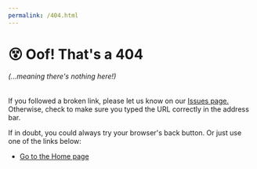 ```yaml
---
permalink: /404.html
---
```

# 😵 Oof! That's a 404
###### (...meaning there's nothing here!)
If you followed a broken link, please let us know on our [Issues page.](https://github.com/MousAIDungeon/guide/issues) Otherwise, check to make sure you typed the URL correctly in the address bar.

If in doubt, you could always try your browser's back button. Or just use one of the links below:
* [Go to the Home page](https://github.com/MousAIDungeon/guide/)
